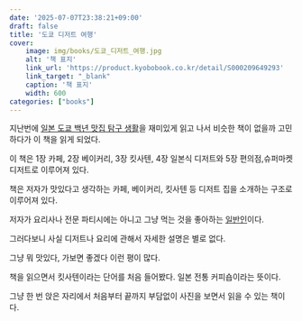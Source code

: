 ```yaml
---
date: '2025-07-07T23:38:21+09:00'
draft: false
title: '도쿄 디저트 여행'
cover:
    image: img/books/도쿄_디저트_여행.jpg
    alt: '책 표지' 
    link_url: 'https://product.kyobobook.co.kr/detail/S000209649293'
    link_target: "_blank"
    caption: '책 표지'
    width: 600
categories: ["books"]
---
```



지난번에 [일본 도쿄 백년 맛집 탐구 생활](https://hwkim301.com/posts/books/07-05/)을 재미있게 읽고 나서 비슷한 책이 없을까 고민하다가 이 책을 읽게 되었다. 

이 책은 1장 카페, 2장 베이커리, 3장 킷사텐, 4장 일본식 디저트와 5장 편의점,슈퍼마켓 디저트로 이루어져 있다. 

책은 저자가 맛있다고 생각하는 카페, 베이커리, 킷사텐 등 디저트 집을 소개하는 구조로 이루어져 있다. 

저자가 요리사나 전문 파티시에는 아니고 그냥 먹는 것을 좋아하는 [일반인](https://www.instagram.com/sos_jeong/?hl=en)이다. 

그러다보니 사실 디저트나 요리에 관해서 자세한 설명은 별로 없다. 

그냥 뭐 맛있다, 가보면 좋겠다 이런 평이 많다. 

책을 읽으면서 킷사텐이라는 단어를 처음 들어봤다. 일본 전통 커피숍이라는 뜻이다. 

그냥 한 번 앉은 자리에서 처음부터 끝까지 부담없이 사진을 보면서 읽을 수 있는 책이다. 